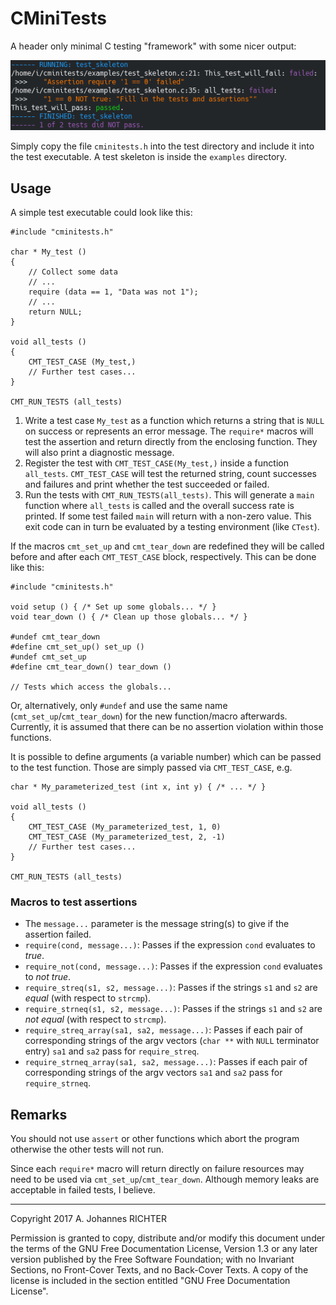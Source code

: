 CMiniTests
========================================================================

A header only minimal C testing "framework" with some nicer output:

![A picture of sample output](doc/cminitests_sample.png)

Simply copy the file `cminitests.h` into the test directory and include it into
the test executable.
A test skeleton is inside the `examples` directory.

Usage
------------------------------------------------------------------------

A simple test executable could look like this:

    #include "cminitests.h"

    char * My_test ()
    {
        // Collect some data
        // ...
        require (data == 1, "Data was not 1");
        // ...
        return NULL;
    }

    void all_tests ()
    {
        CMT_TEST_CASE (My_test,)
        // Further test cases...
    }

    CMT_RUN_TESTS (all_tests)

1. Write a test case `My_test` as a function which returns a string that is
   `NULL` on success or represents an error message.  The `require*` macros will
   test the assertion and return directly from the enclosing function.  They
   will also print a diagnostic message.
2. Register the test with `CMT_TEST_CASE(My_test,)` inside a function
   `all_tests`.  `CMT_TEST_CASE` will test the returned string, count successes
   and failures and print whether the test succeeded or failed.
3. Run the tests with `CMT_RUN_TESTS(all_tests)`.  This will generate a `main`
   function where `all_tests` is called and the overall success rate is printed.
   If some test failed `main` will return with a non-zero value.  This exit code
   can in turn be evaluated by a testing environment (like `CTest`).

If the macros `cmt_set_up` and `cmt_tear_down` are redefined they will be called
before and after each `CMT_TEST_CASE` block, respectively.  This can be done
like this:

    #include "cminitests.h"

    void setup () { /* Set up some globals... */ }
    void tear_down () { /* Clean up those globals... */ }

    #undef cmt_tear_down
    #define cmt_set_up() set_up ()
    #undef cmt_set_up
    #define cmt_tear_down() tear_down ()

    // Tests which access the globals...

Or, alternatively, only `#undef` and use the same name
(`cmt_set_up`/`cmt_tear_down`) for the new function/macro afterwards.
Currently, it is assumed that there can be no assertion violation within those
functions.

It is possible to define arguments (a variable number) which can be passed to
the test function.  Those are simply passed via `CMT_TEST_CASE`, e.g.

    char * My_parameterized_test (int x, int y) { /* ... */ }

    void all_tests ()
    {
        CMT_TEST_CASE (My_parameterized_test, 1, 0)
        CMT_TEST_CASE (My_parameterized_test, 2, -1)
        // Further test cases...
    }

    CMT_RUN_TESTS (all_tests)


### Macros to test assertions

- The `message...` parameter is the message string(s) to give if the assertion
failed.
- `require(cond, message...)`: Passes if the expression `cond` evaluates to
*true*.
- `require_not(cond, message...)`: Passes if the expression `cond` evaluates to
*not true*.
- `require_streq(s1, s2, message...)`: Passes if the strings `s1` and `s2` are
*equal* (with respect to `strcmp`).
- `require_strneq(s1, s2, message...)`: Passes if the strings `s1` and `s2` are
*not equal* (with respect to `strcmp`).
- `require_streq_array(sa1, sa2, message...)`: Passes if each pair of
corresponding strings of the argv vectors (`char **` with `NULL` terminator
entry) `sa1` and `sa2` pass for `require_streq`.
- `require_strneq_array(sa1, sa2, message...)`: Passes if each pair of
corresponding strings of the argv vectors `sa1` and `sa2` pass for
`require_strneq`.


Remarks
------------------------------------------------------------------------

You should not use `assert` or other functions which abort the program otherwise
the other tests will not run.

Since each `require*` macro will return directly on failure resources may need
to be used via `cmt_set_up`/`cmt_tear_down`.  Although memory leaks are
acceptable in failed tests, I believe.

________________________________________________________________________

Copyright 2017 A. Johannes RICHTER

Permission is granted to copy, distribute and/or modify this document
under the terms of the GNU Free Documentation License, Version 1.3
or any later version published by the Free Software Foundation;
with no Invariant Sections, no Front-Cover Texts, and no Back-Cover
Texts.  A copy of the license is included in the section entitled "GNU
Free Documentation License".
